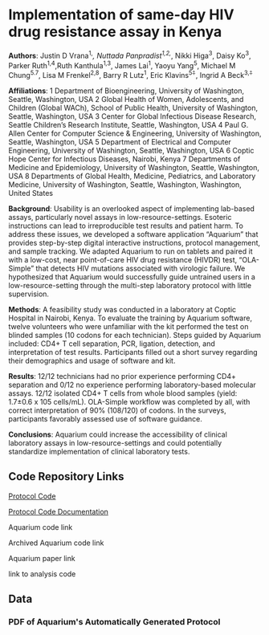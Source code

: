 # Implementation of same-day HIV drug resistance assay in Kenya

**Authors**: Justin D Vrana<sup>1,*</sup>, Nuttada Panpradist<sup>1,2,*</sup>, Nikki Higa<sup>3</sup>, Daisy Ko<sup>3</sup>, Parker Ruth<sup>1,4</sup>,Ruth Kanthula<sup>1,3</sup>, James Lai<sup>1</sup>, Yaoyu Yang<sup>5</sup>, Michael M Chung<sup>5.7</sup>, Lisa M Frenkel<sup>2,8</sup>, Barry R Lutz<sup>1</sup>, Eric Klavins<sup>5⍏</sup>, Ingrid A Beck<sup>3,⍏</sup>

**Affiliations**:
1  Department of Bioengineering, University of Washington, Seattle, Washington, USA
2  Global Health of Women, Adolescents, and Children (Global WACh), School of Public Health, University of Washington, Seattle, Washington, USA
3  Center for Global Infectious Disease Research, Seattle Children’s Research Institute, Seattle, Washington, USA
4	Paul G. Allen Center for Computer Science & Engineering, University of Washington, Seattle, Washington, USA
5  Department of Electrical and Computer Engineering, University of Washington, Seattle, Washington, USA
6	Coptic Hope Center for Infectious Diseases, Nairobi, Kenya 
7  Departments of Medicine and Epidemiology, University of Washington, Seattle, Washington, USA
8	Departments of Global Health, Medicine, Pediatrics, and Laboratory Medicine, University of Washington, Seattle, Washington, Washington, United States

**Background**: Usability is an overlooked aspect of implementing lab-based assays, particularly novel assays in low-resource-settings. Esoteric instructions can lead to irreproducible test results and patient harm. To address these issues, we developed a software application “Aquarium” that provides step-by-step digital interactive instructions, protocol management, and sample tracking. We adapted Aquarium to run on tablets and paired it with a low-cost, near point-of-care HIV drug resistance (HIVDR) test, “OLA-Simple” that detects HIV mutations associated with virologic failure. We hypothesized that Aquarium would successfully guide untrained users in a low-resource-setting through the multi-step laboratory protocol with little supervision.
 
**Methods**: A feasibility study was conducted in a laboratory at Coptic Hospital in Nairobi, Kenya. To evaluate the training by Aquarium software, twelve volunteers who were unfamiliar with the kit performed the test on blinded samples (10 codons for each technician). Steps guided by Aquarium included: CD4+ T cell separation, PCR, ligation, detection, and interpretation of test results. Participants filled out a short survey regarding their demographics and usage of software and kit.
 
**Results**: 12/12 technicians had no prior experience performing CD4+ separation and 0/12 no experience performing laboratory-based molecular assays. 12/12 isolated CD4+ T cells from whole blood samples (yield: 1.7±0.6 x 105 cells/mL). OLA-Simple workflow was completed by all, with correct interpretation of 90% (108/120) of codons. In the surveys, participants favorably assessed use of software guidance.
 
**Conclusions**: Aquarium could increase the accessibility of clinical laboratory assays in low-resource-settings and could potentially standardize implementation of clinical laboratory tests.

## Code Repository Links

[Protocol Code](https://github.com/OLA-Simple/OLASimple-Protocols)

[Protocol Code Documentation](https://ola-simple.github.io/OLASimple-Protocols/)

Aquarium code link

Archived Aquarium code link

Aquarium paper link

link to analysis code

## Data

### PDF of Aquarium's Automatically Generated Protocol

